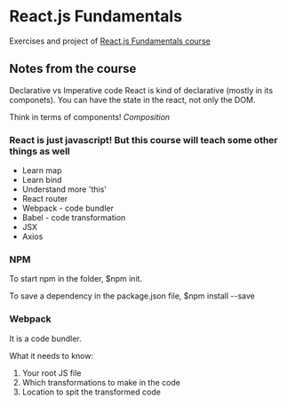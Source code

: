 # React.js Fundamentals
Exercises and project of [React.js Fundamentals course](http://courses.reactjsprogram.com/courses/reactjsfundamentals)


## Notes from the course

Declarative vs Imperative code
React is kind of declarative (mostly in its componets). You can have the state in the react, not only the DOM.

Think in terms of components! *Composition*

### React is just javascript! But this course will teach some other things as well
- Learn map
- Learn bind
- Understand more 'this'
- React router
- Webpack - code bundler
- Babel - code transformation
- JSX
- Axios


### NPM
To start npm in the folder, $npm init.

To save a dependency in the package.json file, $npm install <module> --save

### Webpack
It is a code bundler.

What it needs to know:
  1. Your root JS file
  2. Which transformations to make in the code
  3. Location to spit the transformed code
